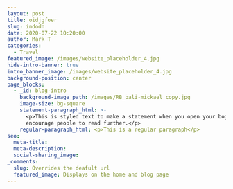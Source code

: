```yaml
---
layout: post
title: oidjgfoer
slug: indodn
date: 2020-07-22 10:20:00
author: Mark T
categories:
  - Travel
featured_image: /images/website_placeholder_4.jpg
hide-intro-banner: true
intro_banner_image: /images/website_placeholder_4.jpg
background-position: center
page_blocks:
  - _id: blog-intro
    background-image_path: /images/RB_bali-mickael copy.jpg
    image-size: bg-square
    statement-paragraph_html: >-
      <p>This is styled text to make a statement when you open your bog post to
      encourage people to read further.</p>
    regular-paragraph_html: <p>This is a regular paragraph</p>
seo:
  meta-title:
  meta-description:
  social-sharing_image:
_comments:
  slug: Overrides the deafult url
  featured_image: Displays on the home and blog page
---
```


